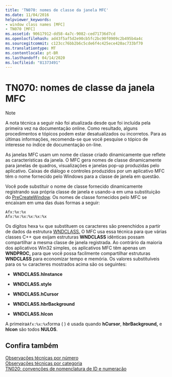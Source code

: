 ```yaml
---
title: 'TN070: nomes de classe da janela MFC'
ms.date: 11/04/2016
helpviewer_keywords:
- window class names [MFC]
- TN070 [MFC]
ms.assetid: 90617912-dd58-4a7c-9082-ced71736d7cd
ms.openlocfilehash: ad43f5af5d2e90cb5fc2bc90f0909c2b495b4a4c
ms.sourcegitcommit: c123cc76bb2b6c5cde6f4c425ece420ac733bf70
ms.translationtype: MT
ms.contentlocale: pt-BR
ms.lasthandoff: 04/14/2020
ms.locfileid: "81373491"
---
```

# <a name="tn070-mfc-window-class-names"></a>TN070: nomes de classe da janela MFC

> [!NOTE]
> A nota técnica a seguir não foi atualizada desde que foi incluída pela primeira vez na documentação online. Como resultado, alguns procedimentos e tópicos podem estar desatualizados ou incorretos. Para as últimas informações, recomenda-se que você pesquise o tópico de interesse no índice de documentação on-line.

As janelas MFC usam um nome de classe criado dinamicamente que reflete as características da janela. O MFC gera nomes de classe dinamicamente para janelas de quadros, visualizações e janelas pop-up produzidas pelo aplicativo. Caixas de diálogo e controles produzidos por um aplicativo MFC têm o nome fornecido pelo Windows para a classe de janela em questão.

Você pode substituir o nome de classe fornecido dinamicamente registrando sua própria classe de janela e usando-a em uma substituição do [PreCreateWindow](../mfc/reference/cwnd-class.md#precreatewindow). Os nomes de classe fornecidos pelo MFC se encaixam em uma das duas formas a seguir:

```
Afx:%x:%x
Afx:%x:%x:%x:%x:%x
```

Os dígitos hexa `%x` que substituem os caracteres são preenchidos a partir de dados da estrutura [WNDCLASS.](/windows/win32/api/winuser/ns-winuser-wndclassw) O MFC usa essa técnica para que várias classes C++ que exijam estruturas **WNDCLASS** idênticas possam compartilhar a mesma classe de janela registrada. Ao contrário da maioria dos aplicativos Win32 simples, os aplicativos MFC têm apenas um **WNDPROC,** para que você possa facilmente compartilhar estruturas **WNDCLASS** para economizar tempo e memória. Os valores substituíveis para os `%x` caracteres mostrados acima são os seguintes:

- **WNDCLASS.hInstance**

- **WNDCLASS.style**

- **WNDCLASS.hCursor**

- **WNDCLASS.hbrBackground**

- **WNDCLASS.hIcon**

A primeira`Afx:%x:%x`forma ( ) é usada quando **hCursor**, **hbrBackground,** e **hIcon** são todos **NULOS**.

## <a name="see-also"></a>Confira também

[Observações técnicas por número](../mfc/technical-notes-by-number.md)<br/>
[Observações técnicas por categoria](../mfc/technical-notes-by-category.md)<br/>
[TN020: convenções de nomenclatura de ID e numeração](../mfc/tn020-id-naming-and-numbering-conventions.md)
